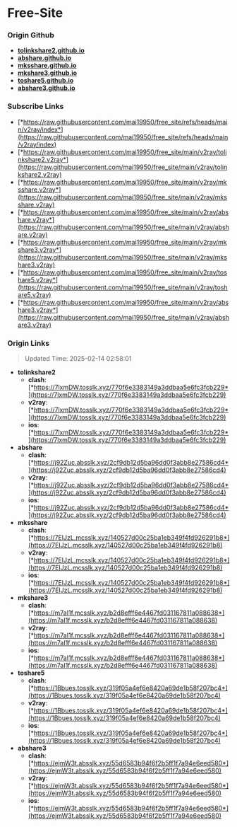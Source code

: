 # Free-Site

### Origin Github

- [**tolinkshare2.github.io**](https://github.com/tolinkshare2/tolinkshare2.github.io)
- [**abshare.github.io**](https://github.com/abshare/abshare.github.io)
- [**mksshare.github.io**](https://github.com/mksshare/mksshare.github.io)
- [**mkshare3.github.io**](https://github.com/mkshare3/mkshare3.github.io)
- [**toshare5.github.io**](https://github.com/toshare5/toshare5.github.io)
- [**abshare3.github.io**](https://github.com/abshare3/abshare3.github.io)

### Subscribe Links

- [*https://raw.githubusercontent.com/mai19950/free_site/refs/heads/main/v2ray/index*](https://raw.githubusercontent.com/mai19950/free_site/refs/heads/main/v2ray/index)
- [*https://raw.githubusercontent.com/mai19950/free_site/main/v2ray/tolinkshare2.v2ray*](https://raw.githubusercontent.com/mai19950/free_site/main/v2ray/tolinkshare2.v2ray)
- [*https://raw.githubusercontent.com/mai19950/free_site/main/v2ray/mksshare.v2ray*](https://raw.githubusercontent.com/mai19950/free_site/main/v2ray/mksshare.v2ray)
- [*https://raw.githubusercontent.com/mai19950/free_site/main/v2ray/abshare.v2ray*](https://raw.githubusercontent.com/mai19950/free_site/main/v2ray/abshare.v2ray)
- [*https://raw.githubusercontent.com/mai19950/free_site/main/v2ray/mkshare3.v2ray*](https://raw.githubusercontent.com/mai19950/free_site/main/v2ray/mkshare3.v2ray)
- [*https://raw.githubusercontent.com/mai19950/free_site/main/v2ray/toshare5.v2ray*](https://raw.githubusercontent.com/mai19950/free_site/main/v2ray/toshare5.v2ray)
- [*https://raw.githubusercontent.com/mai19950/free_site/main/v2ray/abshare3.v2ray*](https://raw.githubusercontent.com/mai19950/free_site/main/v2ray/abshare3.v2ray)

### Origin Links

> Updated Time: 2025-02-14 02:58:01

- **tolinkshare2**
  - **clash**: [*https://7lxmDW.tosslk.xyz/770f6e3383149a3ddbaa5e6fc3fcb229*](https://7lxmDW.tosslk.xyz/770f6e3383149a3ddbaa5e6fc3fcb229)
  - **v2ray**: [*https://7lxmDW.tosslk.xyz/770f6e3383149a3ddbaa5e6fc3fcb229*](https://7lxmDW.tosslk.xyz/770f6e3383149a3ddbaa5e6fc3fcb229)
  - **ios**: [*https://7lxmDW.tosslk.xyz/770f6e3383149a3ddbaa5e6fc3fcb229*](https://7lxmDW.tosslk.xyz/770f6e3383149a3ddbaa5e6fc3fcb229)
- **abshare**
  - **clash**: [*https://j92Zuc.absslk.xyz/2cf9db12d5ba96dd0f3abb8e27586cd4*](https://j92Zuc.absslk.xyz/2cf9db12d5ba96dd0f3abb8e27586cd4)
  - **v2ray**: [*https://j92Zuc.absslk.xyz/2cf9db12d5ba96dd0f3abb8e27586cd4*](https://j92Zuc.absslk.xyz/2cf9db12d5ba96dd0f3abb8e27586cd4)
  - **ios**: [*https://j92Zuc.absslk.xyz/2cf9db12d5ba96dd0f3abb8e27586cd4*](https://j92Zuc.absslk.xyz/2cf9db12d5ba96dd0f3abb8e27586cd4)
- **mksshare**
  - **clash**: [*https://7EIJzL.mcsslk.xyz/140527d00c25ba1eb349f4fd926291b8*](https://7EIJzL.mcsslk.xyz/140527d00c25ba1eb349f4fd926291b8)
  - **v2ray**: [*https://7EIJzL.mcsslk.xyz/140527d00c25ba1eb349f4fd926291b8*](https://7EIJzL.mcsslk.xyz/140527d00c25ba1eb349f4fd926291b8)
  - **ios**: [*https://7EIJzL.mcsslk.xyz/140527d00c25ba1eb349f4fd926291b8*](https://7EIJzL.mcsslk.xyz/140527d00c25ba1eb349f4fd926291b8)
- **mkshare3**
  - **clash**: [*https://m7aI1f.mcsslk.xyz/b2d8efff6e4467fd031167811a088638*](https://m7aI1f.mcsslk.xyz/b2d8efff6e4467fd031167811a088638)
  - **v2ray**: [*https://m7aI1f.mcsslk.xyz/b2d8efff6e4467fd031167811a088638*](https://m7aI1f.mcsslk.xyz/b2d8efff6e4467fd031167811a088638)
  - **ios**: [*https://m7aI1f.mcsslk.xyz/b2d8efff6e4467fd031167811a088638*](https://m7aI1f.mcsslk.xyz/b2d8efff6e4467fd031167811a088638)
- **toshare5**
  - **clash**: [*https://1Bbues.tosslk.xyz/319f05a4ef6e8420a69de1b58f207bc4*](https://1Bbues.tosslk.xyz/319f05a4ef6e8420a69de1b58f207bc4)
  - **v2ray**: [*https://1Bbues.tosslk.xyz/319f05a4ef6e8420a69de1b58f207bc4*](https://1Bbues.tosslk.xyz/319f05a4ef6e8420a69de1b58f207bc4)
  - **ios**: [*https://1Bbues.tosslk.xyz/319f05a4ef6e8420a69de1b58f207bc4*](https://1Bbues.tosslk.xyz/319f05a4ef6e8420a69de1b58f207bc4)
- **abshare3**
  - **clash**: [*https://ejmW3t.absslk.xyz/55d6583b94f6f2b5ff1f7a94e6eed580*](https://ejmW3t.absslk.xyz/55d6583b94f6f2b5ff1f7a94e6eed580)
  - **v2ray**: [*https://ejmW3t.absslk.xyz/55d6583b94f6f2b5ff1f7a94e6eed580*](https://ejmW3t.absslk.xyz/55d6583b94f6f2b5ff1f7a94e6eed580)
  - **ios**: [*https://ejmW3t.absslk.xyz/55d6583b94f6f2b5ff1f7a94e6eed580*](https://ejmW3t.absslk.xyz/55d6583b94f6f2b5ff1f7a94e6eed580)

